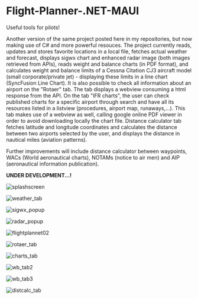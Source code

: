 # Flight-Planner-.NET-MAUI
Useful tools for pilots!

Another version of the same project posted here in my repositories, but now making use of C# and more powerful resouces.
The project currently reads, updates and stores favorite locations in a local file, fetches actual weather and forecast, displays sigwx chart
and enhanced radar image (both images retrieved from APIs), reads weight and balance charts (in PDF format), and calculates weight and balance
limits of a Cessna Citation CJ3 aircraft model (small corporate/private jet) - displaying these limits in a line chart (SyncFusion Line Chart). 
It is also possible to check all information about an airport on the "Rotaer" tab. The tab displays a webview consuming a html response from the API.
On the tab "IFR charts", the user can check published charts for a specific airport through search and have all
its resources listed in a listview (procedures, airport map, runaways,...). This tab makes use of a webview as well, calling google
online PDF viewer in order to avoid downloading locally the chart file.
Distance calculator tab fetches latitude and longitude coordinates and calculates the distance between two airports selected by the user,
and displays the distance in nautical miles (aviation patterns).

Further improvements will include distance calculator between waypoints, WACs (World aeronautical charts), 
NOTAMs (notice to air men) and AIP (aeronautical information publication).

**UNDER DEVELOPMENT...!**

![splashscreen](https://github.com/fabioweck/Flight-Planner-.NET-MAUI/assets/115494238/5882adae-232d-4833-b5b1-78c79e18e360)

![weather_tab](https://github.com/fabioweck/Flight-Planner-.NET-MAUI/assets/115494238/7627d6dd-9e6d-4e7d-9938-0137c170d4c2)

![sigwx_popup](https://github.com/fabioweck/Flight-Planner-.NET-MAUI/assets/115494238/86cebd73-c1db-4729-acf0-8ae3359ab2f9)

![radar_popup](https://github.com/fabioweck/Flight-Planner-.NET-MAUI/assets/115494238/b810ad06-ecdd-4f5b-954b-f6e7b644802a)

![flightplannet02](https://github.com/fabioweck/Flight-Planner-.NET-MAUI/assets/115494238/bdeffcbe-9f3a-41f4-9b67-2eabdf74298d)

![rotaer_tab](https://github.com/fabioweck/Flight-Planner-.NET-MAUI/assets/115494238/d7f8fe51-7ed4-4303-8f01-94a4786615c0)

![charts_tab](https://github.com/fabioweck/Flight-Planner-.NET-MAUI/assets/115494238/d61ed64e-bddd-499e-9d92-337f69127a29)

![wb_tab2](https://github.com/fabioweck/Flight-Planner-.NET-MAUI/assets/115494238/93123ee3-f485-4c79-a14e-c79941b61af4)

![wb_tab3](https://github.com/fabioweck/Flight-Planner-.NET-MAUI/assets/115494238/d8e1bd41-3342-48b9-bc8c-1109d9f11668)

![distcalc_tab](https://github.com/fabioweck/Flight-Planner-.NET-MAUI/assets/115494238/24c39e5f-ac5e-498d-8693-38082f3d589f)


